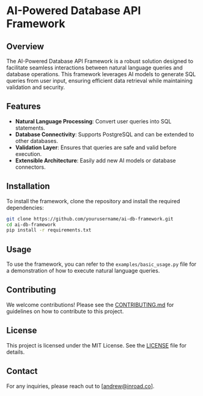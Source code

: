 # AI-Powered Database API Framework

## Overview
The AI-Powered Database API Framework is a robust solution designed to facilitate seamless interactions between natural language queries and database operations. This framework leverages AI models to generate SQL queries from user input, ensuring efficient data retrieval while maintaining validation and security.

## Features
- **Natural Language Processing**: Convert user queries into SQL statements.
- **Database Connectivity**: Supports PostgreSQL and can be extended to other databases.
- **Validation Layer**: Ensures that queries are safe and valid before execution.
- **Extensible Architecture**: Easily add new AI models or database connectors.

## Installation
To install the framework, clone the repository and install the required dependencies:

```bash
git clone https://github.com/yourusername/ai-db-framework.git
cd ai-db-framework
pip install -r requirements.txt
```

## Usage
To use the framework, you can refer to the `examples/basic_usage.py` file for a demonstration of how to execute natural language queries.

## Contributing
We welcome contributions! Please see the [CONTRIBUTING.md](CONTRIBUTING.md) for guidelines on how to contribute to this project.

## License
This project is licensed under the MIT License. See the [LICENSE](LICENSE) file for details.

## Contact
For any inquiries, please reach out to [andrew@inroad.co].
